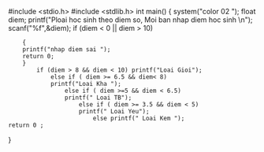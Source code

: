 #include <stdio.h>
#include <stdlib.h>
int main()
{
	system("color 02 ");
	float diem;
    printf("Ploai hoc sinh theo diem so, Moi ban nhap diem hoc sinh \n");
    scanf("%f",&diem);
   	 	if (diem < 0 || diem > 10)
   		
	    {
		printf("nhap diem sai ");
		return 0;
     	}
     		if (diem > 8 && diem < 10) printf("Loai Gioi");
		 		else if ( diem >= 6.5 && diem< 8) 
				printf("Loai Kha ");
		 			else if ( diem >=5 && diem < 6.5) 
			    	printf(" Loai TB");
		 				else if ( diem >= 3.5 && diem < 5) 
						printf(" Loai Yeu");
		 					else printf(" Loai Kem ");
	return 0 ;
}
